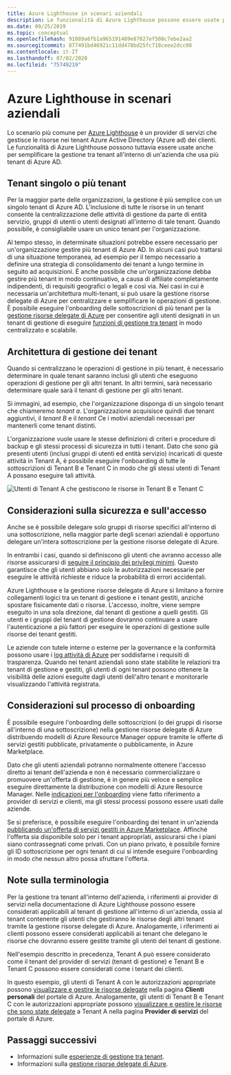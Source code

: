 ```yaml
---
title: Azure Lighthouse in scenari aziendali
description: Le funzionalità di Azure Lighthouse possono essere usate per semplificare la gestione tra tenant all'interno di un'azienda che usa più tenant di Azure AD.
ms.date: 09/25/2019
ms.topic: conceptual
ms.openlocfilehash: 91089a6fb1a965191489e87027ef508c7ebe2aa2
ms.sourcegitcommit: 877491bd46921c11dd478bd25fc718ceee2dcc08
ms.contentlocale: it-IT
ms.lasthandoff: 07/02/2020
ms.locfileid: "75749219"
---
```

# <a name="azure-lighthouse-in-enterprise-scenarios"></a>Azure Lighthouse in scenari aziendali

Lo scenario più comune per [Azure Lighthouse](../overview.md) è un provider di servizi che gestisce le risorse nei tenant Azure Active Directory (Azure ad) dei clienti. Le funzionalità di Azure Lighthouse possono tuttavia essere usate anche per semplificare la gestione tra tenant all'interno di un'azienda che usa più tenant di Azure AD.

## <a name="single-vs-multiple-tenants"></a>Tenant singolo o più tenant

Per la maggior parte delle organizzazioni, la gestione è più semplice con un singolo tenant di Azure AD. L'inclusione di tutte le risorse in un tenant consente la centralizzazione delle attività di gestione da parte di entità servizio, gruppi di utenti o utenti designati all'interno di tale tenant. Quando possibile, è consigliabile usare un unico tenant per l'organizzazione.

Al tempo stesso, in determinate situazioni potrebbe essere necessario per un'organizzazione gestire più tenant di Azure AD. In alcuni casi può trattarsi di una situazione temporanea, ad esempio per il tempo necessario a definire una strategia di consolidamento dei tenant a lungo termine in seguito ad acquisizioni. È anche possibile che un'organizzazione debba gestire più tenant in modo continuativo, a causa di affiliate completamente indipendenti, di requisiti geografici o legali e così via. Nei casi in cui è necessaria un'architettura multi-tenant, si può usare la gestione risorse delegate di Azure per centralizzare e semplificare le operazioni di gestione. È possibile eseguire l'onboarding delle sottoscrizioni di più tenant per la [gestione risorse delegate di Azure](azure-delegated-resource-management.md) per consentire agli utenti designati in un tenant di gestione di eseguire [funzioni di gestione tra tenant](cross-tenant-management-experience.md) in modo centralizzato e scalabile.

## <a name="tenant-management-architecture"></a>Architettura di gestione dei tenant

Quando si centralizzano le operazioni di gestione in più tenant, è necessario determinare in quale tenant saranno inclusi gli utenti che eseguono operazioni di gestione per gli altri tenant. In altri termini, sarà necessario determinare quale sarà il tenant di gestione per gli altri tenant.

Si immagini, ad esempio, che l'organizzazione disponga di un singolo tenant che chiameremo *tenant a*. L'organizzazione acquisisce quindi due tenant aggiuntivi, il *tenant B* e il *tenant C*e i motivi aziendali necessari per mantenerli come tenant distinti.

L'organizzazione vuole usare le stesse definizioni di criteri e procedure di backup e gli stessi processi di sicurezza in tutti i tenant. Dato che sono già presenti utenti (inclusi gruppi di utenti ed entità servizio) incaricati di queste attività in Tenant A, è possibile eseguire l'onboarding di tutte le sottoscrizioni di Tenant B e Tenant C in modo che gli stessi utenti di Tenant A possano eseguire tali attività.

![Utenti di Tenant A che gestiscono le risorse in Tenant B e Tenant C](../media/enterprise-azure-lighthouse.jpg)

## <a name="security-and-access-considerations"></a>Considerazioni sulla sicurezza e sull'accesso

Anche se è possibile delegare solo gruppi di risorse specifici all'interno di una sottoscrizione, nella maggior parte degli scenari aziendali è opportuno delegare un'intera sottoscrizione per la gestione risorse delegate di Azure.

In entrambi i casi, quando si definiscono gli utenti che avranno accesso alle risorse assicurarsi di [seguire il principio dei privilegi minimi](recommended-security-practices.md#assign-permissions-to-groups-using-the-principle-of-least-privilege). Questo garantisce che gli utenti abbiano solo le autorizzazioni necessarie per eseguire le attività richieste e riduce la probabilità di errori accidentali.

Azure Lighthouse e la gestione risorse delegate di Azure si limitano a fornire collegamenti logici tra un tenant di gestione e i tenant gestiti, anziché spostare fisicamente dati o risorse. L'accesso, inoltre, viene sempre eseguito in una sola direzione, dal tenant di gestione a quelli gestiti.  Gli utenti e i gruppi del tenant di gestione dovranno continuare a usare l'autenticazione a più fattori per eseguire le operazioni di gestione sulle risorse dei tenant gestiti.

Le aziende con tutele interne o esterne per la governance e la conformità possono usare i [log attività di Azure](../../azure-monitor/platform/platform-logs-overview.md) per soddisfarne i requisiti di trasparenza. Quando nei tenant aziendali sono state stabilite le relazioni tra tenant di gestione e gestiti, gli utenti di ogni tenant possono ottenere la visibilità delle azioni eseguite dagli utenti dell'altro tenant e monitorarle visualizzando l'attività registrata.

## <a name="onboarding-process-considerations"></a>Considerazioni sul processo di onboarding

È possibile eseguire l'onboarding delle sottoscrizioni (o dei gruppi di risorse all'interno di una sottoscrizione) nella gestione risorse delegate di Azure distribuendo modelli di Azure Resource Manager oppure tramite le offerte di servizi gestiti pubblicate, privatamente o pubblicamente, in Azure Marketplace.

Dato che gli utenti aziendali potranno normalmente ottenere l'accesso diretto ai tenant dell'azienda e non è necessario commercializzare o promuovere un'offerta di gestione, è in genere più veloce e semplice eseguire direttamente la distribuzione con modelli di Azure Resource Manager. Nelle [indicazioni per l'onboarding](../how-to/onboard-customer.md) viene fatto riferimento a provider di servizi e clienti, ma gli stessi processi possono essere usati dalle aziende.

Se si preferisce, è possibile eseguire l'onboarding dei tenant in un'azienda [pubblicando un'offerta di servizi gestiti in Azure Marketplace](../how-to/publish-managed-services-offers.md). Affinché l'offerta sia disponibile solo per i tenant appropriati, assicurarsi che i piani siano contrassegnati come privati. Con un piano privato, è possibile fornire gli ID sottoscrizione per ogni tenant di cui si intende eseguire l'onboarding in modo che nessun altro possa sfruttare l'offerta.

## <a name="terminology-notes"></a>Note sulla terminologia

Per la gestione tra tenant all'interno dell'azienda, i riferimenti ai provider di servizi nella documentazione di Azure Lighthouse possono essere considerati applicabili al tenant di gestione all'interno di un'azienda, ossia al tenant contenente gli utenti che gestiranno le risorse degli altri tenant tramite la gestione risorse delegate di Azure. Analogamente, i riferimenti ai clienti possono essere considerati applicabili ai tenant che delegano le risorse che dovranno essere gestite tramite gli utenti del tenant di gestione.

Nell'esempio descritto in precedenza, Tenant A può essere considerato come il tenant del provider di servizi (tenant di gestione) e Tenant B e Tenant C possono essere considerati come i tenant dei clienti.

In questo esempio, gli utenti di Tenant A con le autorizzazioni appropriate possono [visualizzare e gestire le risorse delegate](../how-to/view-manage-customers.md) nella pagina **Clienti personali** del portale di Azure. Analogamente, gli utenti di Tenant B e Tenant C con le autorizzazioni appropriate possono [visualizzare e gestire le risorse che sono state delegate](../how-to/view-manage-service-providers.md) a Tenant A nella pagina **Provider di servizi** del portale di Azure.

## <a name="next-steps"></a>Passaggi successivi

- Informazioni sulle [esperienze di gestione tra tenant](cross-tenant-management-experience.md).
- Informazioni sulla [gestione risorse delegate di Azure](azure-delegated-resource-management.md).